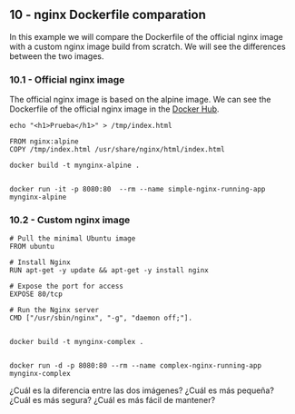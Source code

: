 ## 10 - nginx Dockerfile comparation

In this example we will compare the Dockerfile of the official nginx image with a custom nginx image build from scratch. We will see the differences between the two images.

### 10.1 - Official nginx image

The official nginx image is based on the alpine image. We can see the Dockerfile of the official nginx image in the [Docker Hub](https://hub.docker.com/_/nginx/).

```shell
echo "<h1>Prueba</h1>" > /tmp/index.html
```
```Docker
FROM nginx:alpine
COPY /tmp/index.html /usr/share/nginx/html/index.html
```
```shell
docker build -t mynginx-alpine .


docker run -it -p 8080:80  --rm --name simple-nginx-running-app mynginx-alpine
```


### 10.2 - Custom nginx image
```Docker
# Pull the minimal Ubuntu image
FROM ubuntu

# Install Nginx
RUN apt-get -y update && apt-get -y install nginx

# Expose the port for access
EXPOSE 80/tcp

# Run the Nginx server
CMD ["/usr/sbin/nginx", "-g", "daemon off;"].
```
```shell

docker build -t mynginx-complex .


docker run -d -p 8080:80 --rm --name complex-nginx-running-app mynginx-complex
```


¿Cuál es la diferencia entre las dos imágenes? ¿Cuál es más pequeña? ¿Cuál es más segura? ¿Cuál es más fácil de mantener?
